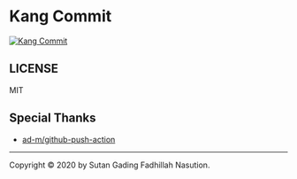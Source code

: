 # Kang Commit
[![Kang Commit](https://github.com/ArvinHPWD/Commit-Gen/actions/workflows/bot.yml/badge.svg?branch=Pwd)](https://github.com/ArvinHPWD/Commit-Gen/actions/workflows/bot.yml)

## LICENSE
MIT

## Special Thanks
- [ad-m/github-push-action](https://github.com/ad-m/github-push-action)

---
Copyright © 2020 by Sutan Gading Fadhillah Nasution.
